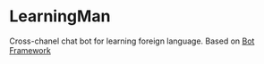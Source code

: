 # LearningMan
Cross-chanel chat bot for learning foreign language.
Based on [Bot Framework](https://dev.botframework.com/)
